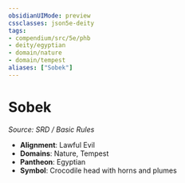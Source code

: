 ```yaml
---
obsidianUIMode: preview
cssclasses: json5e-deity
tags:
- compendium/src/5e/phb
- deity/egyptian
- domain/nature
- domain/tempest
aliases: ["Sobek"]
---
```

# Sobek
*Source: SRD / Basic Rules* 

- **Alignment**: Lawful Evil
- **Domains**: Nature, Tempest
- **Pantheon**: Egyptian
- **Symbol**: Crocodile head with horns and plumes